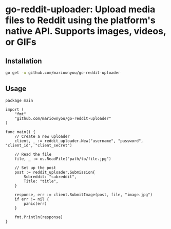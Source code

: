 # go-reddit-uploader: Upload media files to Reddit using the platform's native API. Supports images, videos, or GIFs


## Installation

```bash
go get -u github.com/mariownyou/go-reddit-uploader
```

## Usage

```golang
package main

import (
    "fmt"
    "github.com/mariownyou/go-reddit-uploader"
)

func main() {
    // Create a new uploader
    client, _ := reddit_uploader.New("username", "password", "client_id", "client_secret")

    // Read the file
    file, _ := os.ReadFile("path/to/file.jpg")

    // Set up the post
    post := reddit_uploader.Submission{
        Subreddit: "subreddit",
        Title: "title",
    }

    response, err := client.SubmitImage(post, file, "image.jpg")
    if err != nil {
        panic(err)
    }

    fmt.Println(response)
}
```
